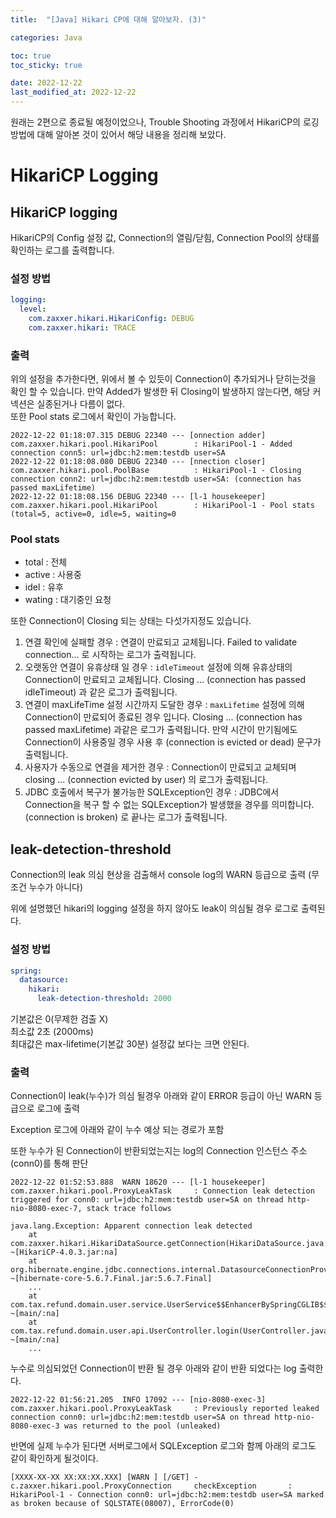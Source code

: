 ```yaml
---
title:  "[Java] Hikari CP에 대해 알아보자. (3)"

categories: Java

toc: true
toc_sticky: true

date: 2022-12-22
last_modified_at: 2022-12-22
---
```


원래는 2편으로 종료될 예정이었으나, Trouble Shooting 과정에서 HikariCP의 로깅 방법에 대해 알아본 것이 있어서 해당 내용을 정리해 보았다.

# HikariCP Logging

## HikariCP logging

HikariCP의 Config 설정 값, Connection의 열림/닫힘, Connection Pool의 상태를 확인하는 로그를 출력합니다.

### 설정 방법

```yaml
logging:
  level:
    com.zaxxer.hikari.HikariConfig: DEBUG
    com.zaxxer.hikari: TRACE
```


### 출력

위의 설정을 추가한다면, 위에서 볼 수 있듯이 Connection이 추가되거나 닫히는것을 확인 할 수 있습니다. 만약 Added가 발생한 뒤 Closing이 발생하지 않는다면, 해당 커넥션은 실종된거나 다름이 없다.  
또한 Pool stats 로그에서 확인이 가능합니다.

```shell
2022-12-22 01:18:07.315 DEBUG 22340 --- [onnection adder] com.zaxxer.hikari.pool.HikariPool        : HikariPool-1 - Added connection conn5: url=jdbc:h2:mem:testdb user=SA
2022-12-22 01:18:08.080 DEBUG 22340 --- [nnection closer] com.zaxxer.hikari.pool.PoolBase          : HikariPool-1 - Closing connection conn2: url=jdbc:h2:mem:testdb user=SA: (connection has passed maxLifetime)
2022-12-22 01:18:08.156 DEBUG 22340 --- [l-1 housekeeper] com.zaxxer.hikari.pool.HikariPool        : HikariPool-1 - Pool stats (total=5, active=0, idle=5, waiting=0
```


### Pool stats 

- total : 전체
- active : 사용중
- idel : 유후
- wating : 대기중인 요청

또한 Connection이 Closing 되는 상태는 다섯가지정도 있습니다.

1. 연결 확인에 실패할 경우 : 연결이 만료되고 교체됩니다. Failed to validate connection... 로 시작하는 로그가 출력됩니다.
2. 오랫동안 연결이 유휴상태 일 경우 : `idleTimeout` 설정에 의해 유휴상태의 Connection이 만료되고 교체됩니다. Closing ... (connection has passed idleTimeout) 과 같은 로그가 출력됩니다.  
3. 연결이 maxLifeTime 설정 시간까지 도달한 경우 : `maxLifetime` 설정에 의해 Connection이 만료되어 종료된 경우 입니다. Closing ... (connection has passed maxLifetime) 과같은 로그가 출력됩니다.  만약 시간이 만기됨에도 Connection이 사용중일 경우 사용 후 (connection is evicted or dead) 문구가 출력됩니다. 
4. 사용자가 수동으로 연결을 제거한 경우 : Connection이 만료되고 교체되며 closing ... (connection evicted by user) 의 로그가 출력됩니다.
5. JDBC 호출에서 복구가 불가능한 SQLException인 경우 :  JDBC에서 Connection을 복구 할 수 없는 SQLException가 발생했을 경우를 의미합니다. (connection is broken) 로 끝나는 로그가 출력됩니다.

## leak-detection-threshold

Connection의 leak 의심 현상을 검출해서 console log의 WARN 등급으로 출력 (무조건 누수가 아니다)

위에 설명했던 hikari의 logging 설정을 하지 않아도 leak이 의심될 경우 로그로 출력된다. 


### 설정 방법

```yaml
spring:
  datasource:
    hikari:
      leak-detection-threshold: 2000
```

기본값은 0(무제한 검출 X)  
최소값 2초 (2000ms)  
최대값은 max-lifetime(기본값 30분) 설정값 보다는 크면 안된다.  


### 출력

Connection이 leak(누수)가 의심 될경우 아래와 같이 ERROR 등급이 아닌 WARN 등급으로 로그에 출력

Exception 로그에 아래와 같이 누수 예상 되는 경로가 포함

또한 누수가 된 Connection이 반환되었는지는 log의 Connection 인스턴스 주소(conn0)를 통해 판단

```shell
2022-12-22 01:52:53.888  WARN 18620 --- [l-1 housekeeper] com.zaxxer.hikari.pool.ProxyLeakTask     : Connection leak detection triggered for conn0: url=jdbc:h2:mem:testdb user=SA on thread http-nio-8080-exec-7, stack trace follows

java.lang.Exception: Apparent connection leak detected
	at com.zaxxer.hikari.HikariDataSource.getConnection(HikariDataSource.java:128) ~[HikariCP-4.0.3.jar:na]
	at org.hibernate.engine.jdbc.connections.internal.DatasourceConnectionProviderImpl.getConnection(DatasourceConnectionProviderImpl.java:122) ~[hibernate-core-5.6.7.Final.jar:5.6.7.Final]
	...
	at com.tax.refund.domain.user.service.UserService$$EnhancerBySpringCGLIB$$317f9a0.login(<generated>) ~[main/:na]
	at com.tax.refund.domain.user.api.UserController.login(UserController.java:41) ~[main/:na]
    ...
```

누수로 의심되었던 Connection이 반환 될 경우 아래와 같이 반환 되었다는 log 출력한다.


```shell
2022-12-22 01:56:21.205  INFO 17092 --- [nio-8080-exec-3] com.zaxxer.hikari.pool.ProxyLeakTask     : Previously reported leaked connection conn0: url=jdbc:h2:mem:testdb user=SA on thread http-nio-8080-exec-3 was returned to the pool (unleaked)
```

반면에 실제 누수가 된다면 서버로그에서 SQLException 로그와 함께 아래의 로그도 같이 확인하게 될것이다.

```shell
[XXXX-XX-XX XX:XX:XX.XXX] [WARN ] [/GET] - c.zaxxer.hikari.pool.ProxyConnection     checkException       : HikariPool-1 - Connection conn0: url=jdbc:h2:mem:testdb user=SA marked as broken because of SQLSTATE(08007), ErrorCode(0)
```